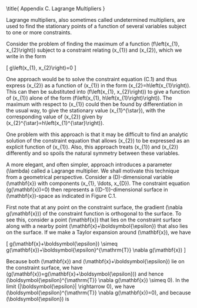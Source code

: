\title{
Appendix C. Lagrange Multipliers
}

Lagrange multipliers, also sometimes called undetermined multipliers, are used to find the stationary points of a function of several variables subject to one or more constraints.

Consider the problem of finding the maximum of a function \(f\left(x_{1}, x_{2}\right)\) subject to a constraint relating \(x_{1}\) and \(x_{2}\), which we write in the form

\[
g\left(x_{1}, x_{2}\right)=0
\]

One approach would be to solve the constraint equation (C.1) and thus express \(x_{2}\) as a function of \(x_{1}\) in the form \(x_{2}=h\left(x_{1}\right)\). This can then be substituted into \(f\left(x_{1}, x_{2}\right)\) to give a function of \(x_{1}\) alone of the form \(f\left(x_{1}, h\left(x_{1}\right)\right)\). The maximum with respect to \(x_{1}\) could then be found by differentiation in the usual way, to give the stationary value \(x_{1}^{\star}\), with the corresponding value of \(x_{2}\) given by \(x_{2}^{\star}=h\left(x_{1}^{\star}\right)\).

One problem with this approach is that it may be difficult to find an analytic solution of the constraint equation that allows \(x_{2}\) to be expressed as an explicit function of \(x_{1}\). Also, this approach treats \(x_{1}\) and \(x_{2}\) differently and so spoils the natural symmetry between these variables.

A more elegant, and often simpler, approach introduces a parameter \(\lambda\) called a Lagrange multiplier. We shall motivate this technique from a geometrical perspective. Consider a \(D\)-dimensional variable \(\mathbf{x}\) with components \(x_{1}, \ldots, x_{D}\). The constraint equation \(g(\mathbf{x})=0\) then represents a \((D-1)\)-dimensional surface in \(\mathbf{x}\)-space as indicated in Figure C.1.

First note that at any point on the constraint surface, the gradient \(\nabla g(\mathbf{x})\) of the constraint function is orthogonal to the surface. To see this, consider a point \(\mathbf{x}\) that lies on the constraint surface along with a nearby point \(\mathbf{x}+\boldsymbol{\epsilon}\) that also lies on the surface. If we make a Taylor expansion around \(\mathbf{x}\), we have

\[
g(\mathbf{x}+\boldsymbol{\epsilon}) \simeq g(\mathbf{x})+\boldsymbol{\epsilon}^{\mathrm{T}} \nabla g(\mathbf{x})
\]

Because both \(\mathbf{x}\) and \(\mathbf{x}+\boldsymbol{\epsilon}\) lie on the constraint surface, we have \(g(\mathbf{x})=g(\mathbf{x}+\boldsymbol{\epsilon})\) and hence \(\boldsymbol{\epsilon}^{\mathrm{T}} \nabla g(\mathbf{x}) \simeq 0\). In the limit \(\|\boldsymbol{\epsilon}\| \rightarrow 0\), we have \(\boldsymbol{\epsilon}^{\mathrm{T}} \nabla g(\mathbf{x})=0\), and because \(\boldsymbol{\epsilon}\) is